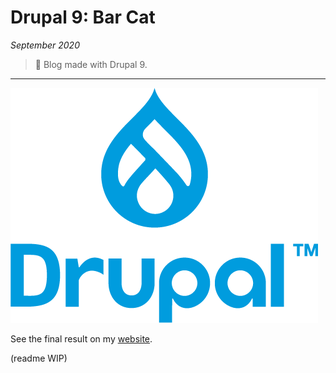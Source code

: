 # Drupal 9: Bar Cat


*September 2020*

> 🔨  Blog made with Drupal 9.

* * *

![logo drupal](readme-img/drupal-2020.png)

See the final result on my [website](https://raigyo-dev.be/dp-bar-cat/).

(readme WIP)
